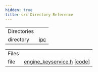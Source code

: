 ```yaml
---
hidden: true
title: src Directory Reference
---
```


|  |  |
|----|----|
| Directories |  |
| directory   | <a href="dir_752e238688bdca1ec54f409b1533470c.md">ipc</a> |

|  |  |
|----|----|
| Files |  |
| file   | <a href="engine__keyservice_8h.md">engine_keyservice.h</a> <a href="engine__keyservice_8h_source.md">[code]</a> |
